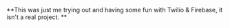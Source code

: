 **This was just me trying out and having some fun with Twilio & Firebase, it isn't a real project. **




